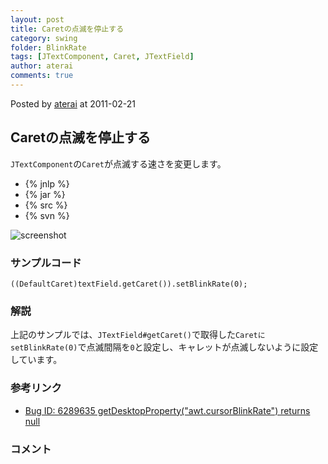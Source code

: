 ```yaml
---
layout: post
title: Caretの点滅を停止する
category: swing
folder: BlinkRate
tags: [JTextComponent, Caret, JTextField]
author: aterai
comments: true
---
```


Posted by [aterai](http://terai.xrea.jp/aterai.html) at 2011-02-21

## Caretの点滅を停止する
`JTextComponent`の`Caret`が点滅する速さを変更します。

- {% jnlp %}
- {% jar %}
- {% src %}
- {% svn %}

<!-- dummy comment line for breaking list -->

![screenshot](https://lh6.googleusercontent.com/_9Z4BYR88imo/TWH8aAgoyiI/AAAAAAAAA1o/J-ljyl_h_i8/s800/BlinkRate.png)

### サンプルコード
<pre class="prettyprint"><code>((DefaultCaret)textField.getCaret()).setBlinkRate(0);
</code></pre>

### 解説
上記のサンプルでは、`JTextField#getCaret()`で取得した`CaretにsetBlinkRate(0)`で点滅間隔を`0`と設定し、キャレットが点滅しないように設定しています。

### 参考リンク
- [Bug ID: 6289635 getDesktopProperty("awt.cursorBlinkRate") returns null](http://bugs.sun.com/bugdatabase/view_bug.do?bug_id=6289635)

<!-- dummy comment line for breaking list -->

### コメント
